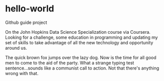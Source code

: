 # hello-world
Github guide project

On the John Hopkins Data Science Specialization course via Coursera. Looking for a challenge, some education in programming and updating my set of skills to take advantage of all the new technology and opportunity around us.

The quick brown fox jumps over the lazy dog. Now is the time for all good men to come to the aid of the party. What a strange typing test sentence...sounds like a communist call to action. Not that there's anything wrong with that.


